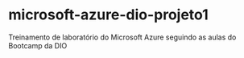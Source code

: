 # microsoft-azure-dio-projeto1
Treinamento de laboratório do Microsoft Azure seguindo as aulas do Bootcamp da DIO 

